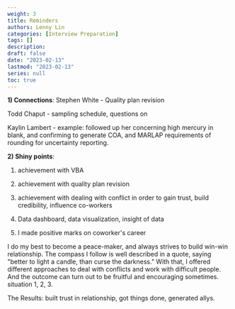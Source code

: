 ```yaml
---
weight: 3
title: Reminders
authors: Lenny Lin
categories: [Interview Preparation]
tags: []
description: 
draft: false
date: "2023-02-13"
lastmod: "2023-02-13"
series: null
toc: true
---
```



<b><font class = "font_upper">1) Connections</font></b>:
Stephen White - Quality plan revision  

Todd Chaput - sampling schedule, questions on 

Kaylin Lambert - example: followed up her concerning high mercury in blank, and confirming to generate COA, and MARLAP requirements of rounding for uncertainty reporting. 

<b><font class = "font_upper">2) Shiny points</font></b>:  

1) achievement with VBA   


2) achievement with quality plan revision   


3) achievement with dealing with conflict in order to gain trust, build credibility, influence co-workers  


4) Data dashboard, data visualization, insight of data


5) I made positive marks on coworker's career

I do my best to become a peace-maker, and always strives to build win-win relationship.  The compass I follow is well described in a quote, saying "better to light a candle, than curse the darkness."  With that, I offered different approaches to deal with conflicts and work with difficult people. And the outcome can turn out to be fruitful and encouraging sometimes. situation 1, 2, 3.

The Results: built trust in relationship, got things done, generated allys.


